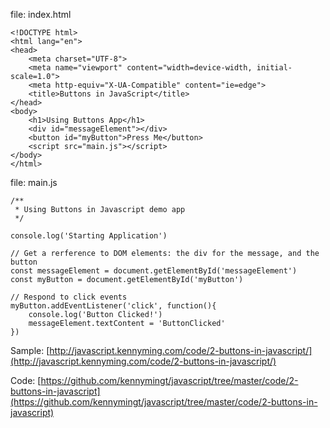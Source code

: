 file: index.html
~~~
<!DOCTYPE html>
<html lang="en">
<head>
    <meta charset="UTF-8">
    <meta name="viewport" content="width=device-width, initial-scale=1.0">
    <meta http-equiv="X-UA-Compatible" content="ie=edge">
    <title>Buttons in JavaScript</title>
</head>
<body>
    <h1>Using Buttons App</h1>
    <div id="messageElement"></div>
    <button id="myButton">Press Me</button>
    <script src="main.js"></script>
</body>
</html>
~~~

file: main.js
~~~
/**
 * Using Buttons in Javascript demo app
 */

console.log('Starting Application')

// Get a rerference to DOM elements: the div for the message, and the button
const messageElement = document.getElementById('messageElement')
const myButton = document.getElementById('myButton')

// Respond to click events
myButton.addEventListener('click', function(){
    console.log('Button Clicked!')
    messageElement.textContent = 'ButtonClicked'
})
~~~

Sample:
[http://javascript.kennyming.com/code/2-buttons-in-javascript/](http://javascript.kennyming.com/code/2-buttons-in-javascript/)

Code:
[https://github.com/kennymingt/javascript/tree/master/code/2-buttons-in-javascript](https://github.com/kennymingt/javascript/tree/master/code/2-buttons-in-javascript)
